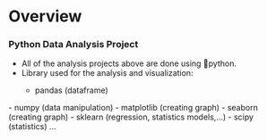 # Overview
<h3 align="left">Python Data Analysis Project</h3>
<ul>
  <li>All of the analysis projects above are done using 🐍python.</li>
  <li>Library used for the analysis and visualization:</li>
  <ul>
    <li>pandas (dataframe)</li>
  </ul>
</ul>
  - numpy (data manipulation)
  - matplotlib (creating graph)
  - seaborn (creating graph)
  - sklearn (regression, statistics models,...)
  - scipy (statistics) ...
  

